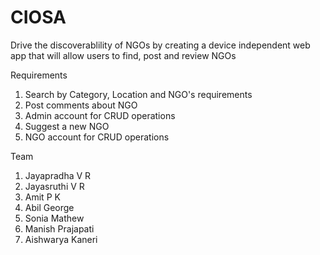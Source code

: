# CIOSA
Drive the discoverablility of NGOs by creating a device independent web app that will allow users to find, post and review NGOs


Requirements
1. Search by Category, Location and NGO's requirements
2. Post comments about NGO
3. Admin account for CRUD operations
4. Suggest a new NGO
5. NGO account for CRUD operations


Team 
1. Jayapradha V R
2. Jayasruthi V R 
3. Amit P K
4. Abil George
5. Sonia Mathew
6. Manish Prajapati
7. Aishwarya Kaneri

